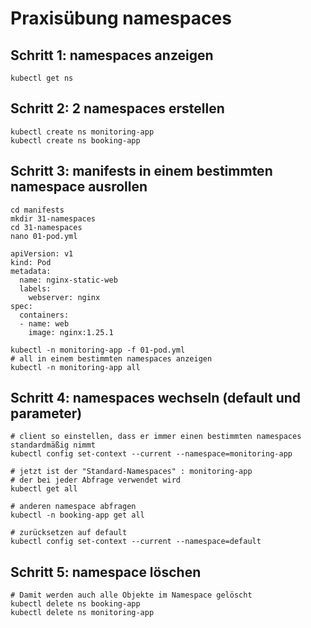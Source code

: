 # Praxisübung namespaces 

## Schritt 1: namespaces anzeigen 

```
kubectl get ns
```

## Schritt 2: 2 namespaces erstellen 

```
kubectl create ns monitoring-app
kubectl create ns booking-app
```

## Schritt 3: manifests in einem bestimmten namespace ausrollen 

```
cd manifests
mkdir 31-namespaces
cd 31-namespaces
nano 01-pod.yml
```

```
apiVersion: v1
kind: Pod
metadata:
  name: nginx-static-web
  labels:
    webserver: nginx
spec:
  containers:
  - name: web
    image: nginx:1.25.1
```

```
kubectl -n monitoring-app -f 01-pod.yml
# all in einem bestimmten namespaces anzeigen
kubectl -n monitoring-app all 
```

## Schritt 4: namespaces wechseln (default und parameter) 

```
# client so einstellen, dass er immer einen bestimmten namespaces standardmäßig nimmt
kubectl config set-context --current --namespace=monitoring-app
```

```
# jetzt ist der "Standard-Namespaces" : monitoring-app
# der bei jeder Abfrage verwendet wird
kubectl get all

# anderen namespace abfragen
kubectl -n booking-app get all
```

```
# zurücksetzen auf default
kubectl config set-context --current --namespace=default
```

## Schritt 5: namespace löschen 

```
# Damit werden auch alle Objekte im Namespace gelöscht
kubectl delete ns booking-app
kubectl delete ns monitoring-app
```


